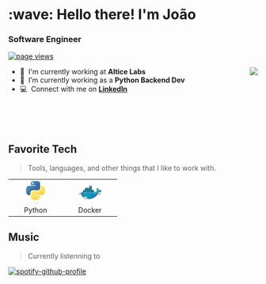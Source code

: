 <h1 align="left" id="title">:wave: Hello there! I'm João</h1>
<h3 align="left">Software Engineer</h3>

<p align="left">
  <a href="https://github.com/ryzenboi98/ryzenboi98">
    <img src="https://komarev.com/ghpvc/?username=ryzenboi98" alt="page views" />
  </a>
</p>

<a href="#ryzenboi98-title">
  <img src="https://github-readme-stats.vercel.app/api?username=ryzenboi98&show_icons=true&theme=onedark" align="right" />
</a>

- :office: &nbsp;I'm currently working at **Altice Labs**
- :seedling: &nbsp;I’m currently working as a **Python Backend Dev**
- :computer: &nbsp;Connect with me on **[LinkedIn](https://www.linkedin.com/in/jo%C3%A3o-ant%C3%B3nio/)**

<br>
<br>
<br>


<h2 align="left" id="ryzenboi98-tech">Favorite Tech</h2>

> Tools, languages, and other things that I like to work with.

<table>
  <tr>
    <td align="center" width="96">
      <a href="#ryzenboi98-tech">
        <img src="./img/python-original.svg" width="48" height="48" alt="Python" />
      </a>
      <br>Python
    </td>
    <td align="center" width="96"> 
      <a href="#ryzenboi98-tech" >
        <img src="./img/docker-original.svg" width="48" height="48" alt="Docker" />
      </a>
      <br>Docker
    </td>
  </tr>
</table>

<h2 align="left" id="ryzenboi98-tech">Music</h2>

> Currently listenning to

[![spotify-github-profile](https://spotify-github-profile.vercel.app/api/view?uid=ujuq241qyia2mvohdnnb4ay7s&cover_image=true&theme=default&show_offline=false&background_color=121212&interchange=false)](https://github.com/kittinan/spotify-github-profile)
